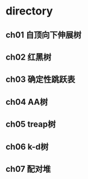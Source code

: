 # directory

## ch01 自顶向下伸展树

## ch02 红黑树

## ch03 确定性跳跃表

## ch04 AA树

## ch05 treap树

## ch06 k-d树

## ch07 配对堆

